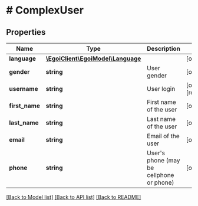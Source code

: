 # # ComplexUser

## Properties

Name | Type | Description | Notes
------------ | ------------- | ------------- | -------------
**language** | [**\EgoiClient\EgoiModel\Language**](Language.md) |  | [optional]
**gender** | **string** | User gender | [optional]
**username** | **string** | User login | [optional] [readonly]
**first_name** | **string** | First name of the user | [optional]
**last_name** | **string** | Last name of the user | [optional]
**email** | **string** | Email of the user | [optional]
**phone** | **string** | User&#39;s phone (may be cellphone or phone) | [optional]

[[Back to Model list]](../../README.md#models) [[Back to API list]](../../README.md#endpoints) [[Back to README]](../../README.md)

